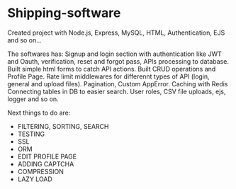 # Shipping-software
Created project with Node.js, Express, MySQL, HTML, Authentication, EJS and so on...

The softwares has:
Signup and login section with authentication like JWT and Oauth, verification, reset and forgot pass, APIs processing to database.
Built simple html forms to catch API actions.
Built CRUD operations and Profile Page.
Rate limit middlewares for differennt types of API (login, general and upload files).
Pagination, Custom AppError.
Caching with Redis
Connecting tables in DB to easier search.
User roles, CSV file uploads, ejs, logger and so on.

Next things to do are:
- FILTERING, SORTING, SEARCH
- TESTING
- SSL
- ORM
- EDIT PROFILE PAGE
- ADDING CAPTCHA
- COMPRESSION
- LAZY LOAD
